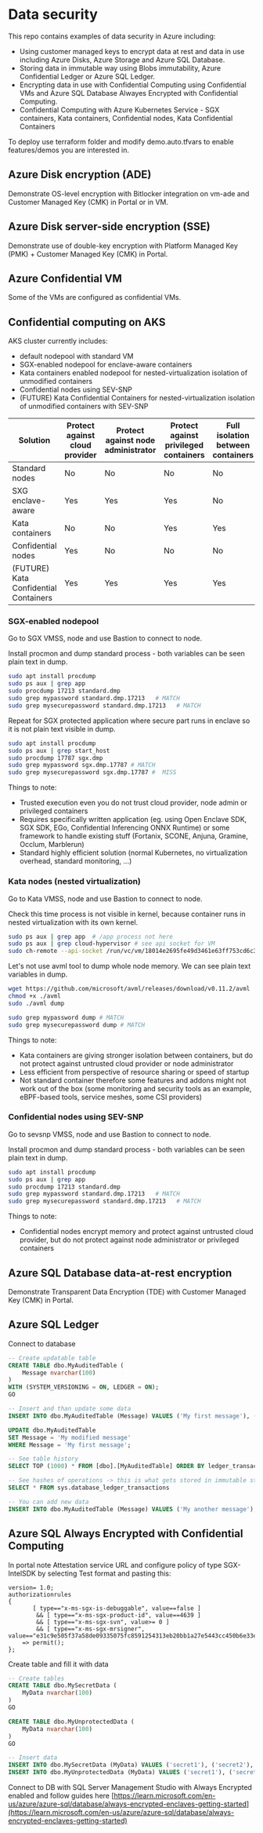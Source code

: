 # Data security
This repo contains examples of data security in Azure including:
- Using customer managed keys to encrypt data at rest and data in use including Azure Disks, Azure Storage and Azure SQL Database.
- Storing data in immutable way using Blobs immutability, Azure Confidential Ledger or Azure SQL Ledger.
- Encrypting data in use with Confidential Computing using Confidential VMs and Azure SQL Database Alwayes Encrypted with Confidential Computing.
- Confidential Computing with Azure Kubernetes Service - SGX containers, Kata containers, Confidential nodes, Kata Confidential Containers
  
To deploy use terraform folder and modify demo.auto.tfvars to enable features/demos you are interested in.

## Azure Disk encryption (ADE)
Demonstrate OS-level encryption with Bitlocker integration on vm-ade and Customer Managed Key (CMK) in Portal or in VM.

## Azure Disk server-side encryption (SSE)
Demonstrate use of double-key encryption with Platform Managed Key (PMK) + Customer Managed Key (CMK) in Portal.

## Azure Confidential VM
Some of the VMs are configured as confidential VMs.

## Confidential computing on AKS
AKS cluster currently includes:
- default nodepool with standard VM
- SGX-enabled nodepool for enclave-aware containers
- Kata containers enabled nodepool for nested-virtualization isolation of unmodified containers
- Confidential nodes using SEV-SNP
- (FUTURE) Kata Confidential Containers for nested-virtualization isolation of unmodified containers with SEV-SNP

| Solution | Protect against cloud provider | Protect against node administrator | Protect against privileged containers | Full isolation between containers | Works with existing apps | Works with all Kubernetes addons |
| --- | --- | --- | --- | --- | --- | --- |
| Standard nodes | No | No | No | No | Yes | Yes |
| SXG enclave-aware | Yes | Yes | Yes | No | No | Yes |
| Kata containers | No | No | Yes | Yes | Yes | No |
| Confidential nodes | Yes | No | No | No | Yes | Yes |
| (FUTURE) Kata Confidential Containers | Yes | Yes | Yes | Yes | Yes | No |


### SGX-enabled nodepool
Go to SGX VMSS, node and use Bastion to connect to node.

Install procmon and dump standard process - both variables can be seen plain text in dump.

```bash
sudo apt install procdump
sudo ps aux | grep app
sudo procdump 17213 standard.dmp
sudo grep mypassword standard.dmp.17213   # MATCH
sudo grep mysecurepassword standard.dmp.17213   # MATCH
```

Repeat for SGX protected application where secure part runs in enclave so it is not plain text visible in dump.

```bash
sudo apt install procdump
sudo ps aux | grep start_host
sudo procdump 17787 sgx.dmp
sudo grep mypassword sgx.dmp.17787 # MATCH
sudo grep mysecurepassword sgx.dmp.17787 #  MISS
```

Things to note:
- Trusted execution even you do not trust cloud provider, node admin or privileged containers
- Requires specifically written application (eg. using Open Enclave SDK, SGX SDK, EGo, Confidential Inferencing ONNX Runtime) or some framework to handle existing stuff (Fortanix, SCONE, Anjuna, Gramine, Occlum, Marblerun)
- Standard highly efficient solution (normal Kubernetes, no virtualization overhead, standard monitoring, ...)

### Kata nodes (nested virtualization)
Go to Kata VMSS, node and use Bastion to connect to node.

Check this time process is not visible in kernel, because container runs in nested virtualization with its own kernel.

```bash
sudo ps aux | grep app  # /app process not here
sudo ps aux | grep cloud-hypervisor # see api socket for VM
sudo ch-remote --api-socket /run/vc/vm/18014e2695fe49d3461e63ff753cd6c392430a6f3bdfe76525844bd433dc8db1/clh-api.sock info # This is our VM
```

Let's not use avml tool to dump whole node memory. We can see plain text variables in dump.

```bash
wget https://github.com/microsoft/avml/releases/download/v0.11.2/avml
chmod +x ./avml
sudo ./avml dump

sudo grep mypassword dump # MATCH
sudo grep mysecurepassword dump # MATCH
```

Things to note:
- Kata containers are giving stronger isolation between containers, but do not protect against untrusted cloud provider or node administrator
- Less efficient from perspective of resource sharing or speed of startup
- Not standard container therefore some features and addons might not work out of the box (some monitoring and security tools as an example, eBPF-based tools, service meshes, some CSI providers)

### Confidential nodes using SEV-SNP
Go to sevsnp VMSS, node and use Bastion to connect to node.

Install procmon and dump standard process - both variables can be seen plain text in dump.

```bash
sudo apt install procdump
sudo ps aux | grep app
sudo procdump 17213 standard.dmp
sudo grep mypassword standard.dmp.17213   # MATCH
sudo grep mysecurepassword standard.dmp.17213   # MATCH
```

Things to note:
- Confidential nodes encrypt memory and protect against untrusted cloud provider, but do not protect against node administrator or privileged containers

## Azure SQL Database data-at-rest encryption
Demonstrate Transparent Data Encryption (TDE) with Customer Managed Key (CMK) in Portal.

## Azure SQL Ledger
Connect to database 

```sql
-- Create updatable table
CREATE TABLE dbo.MyAuditedTable (
    Message nvarchar(100)
)
WITH (SYSTEM_VERSIONING = ON, LEDGER = ON);
GO

-- Insert and than update some data
INSERT INTO dbo.MyAuditedTable (Message) VALUES ('My first message'), ('My second message'), ('My third message');

UPDATE dbo.MyAuditedTable 
SET Message = 'My modified message' 
WHERE Message = 'My first message';

-- See table history
SELECT TOP (1000) * FROM [dbo].[MyAuditedTable] ORDER BY ledger_transaction_id

-- See hashes of operations -> this is what gets stored in immutable storage or Azure Confidential Ledger
SELECT * FROM sys.database_ledger_transactions

-- You can add new data
INSERT INTO dbo.MyAuditedTable (Message) VALUES ('My another message');
```

## Azure SQL Always Encrypted with Confidential Computing
In portal note Attestation service URL and configure policy of type SGX-IntelSDK by selecting Test format and pasting this:


```
version= 1.0;
authorizationrules 
{
       [ type=="x-ms-sgx-is-debuggable", value==false ]
        && [ type=="x-ms-sgx-product-id", value==4639 ]
        && [ type=="x-ms-sgx-svn", value>= 0 ]
        && [ type=="x-ms-sgx-mrsigner", value=="e31c9e505f37a58de09335075fc8591254313eb20bb1a27e5443cc450b6e33e5"] 
    => permit();
};
```

Create table and fill it with data

```sql
-- Create tables
CREATE TABLE dbo.MySecretData (
    MyData nvarchar(100)
)
GO

CREATE TABLE dbo.MyUnprotectedData (
    MyData nvarchar(100)
)
GO

-- Insert data
INSERT INTO dbo.MySecretData (MyData) VALUES ('secret1'), ('secret2'), ('secret3');
INSERT INTO dbo.MyUnprotectedData (MyData) VALUES ('secret1'), ('secret2'), ('secret3');
```

Connect to DB with SQL Server Management Studio with Always Encrypted enabled and follow guides here [https://learn.microsoft.com/en-us/azure/azure-sql/database/always-encrypted-enclaves-getting-started](https://learn.microsoft.com/en-us/azure/azure-sql/database/always-encrypted-enclaves-getting-started)